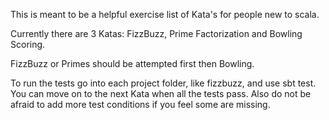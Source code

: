 This is meant to be a helpful exercise list of Kata's for people new to scala.

Currently there are 3 Katas: FizzBuzz, Prime Factorization and Bowling Scoring.

FizzBuzz or Primes should be attempted first then Bowling.

To run the tests go into each project folder, like fizzbuzz, and use sbt test.
You can move on to the next Kata when all the tests pass. Also do not be afraid to add more test conditions if you feel some are missing.  

